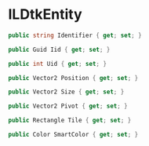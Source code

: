 # ILDtkEntity

```cs
public string Identifier { get; set; }
```

```cs
public Guid Iid { get; set; }
```

```cs
public int Uid { get; set; }
```

```cs
public Vector2 Position { get; set; }
```

```cs
public Vector2 Size { get; set; }
```

```cs
public Vector2 Pivot { get; set; }
```

```cs
public Rectangle Tile { get; set; }
```

```cs
public Color SmartColor { get; set; }
```
